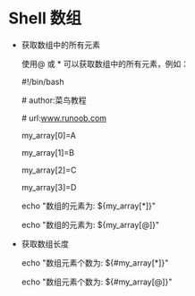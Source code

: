 Shell 数组
=====
* 获取数组中的所有元素

  使用@ 或 * 可以获取数组中的所有元素，例如：

  \#!/bin/bash

  \# author:菜鸟教程

  \# url:www.runoob.com

  my_array[0]=A

  my_array[1]=B

  my_array[2]=C

  my_array[3]=D

  echo "数组的元素为: ${my_array[*]}"

  echo "数组的元素为: ${my_array[@]}"
* 获取数组长度

  echo "数组元素个数为: ${#my_array[*]}"
  
  echo "数组元素个数为: ${#my_array[@]}"
